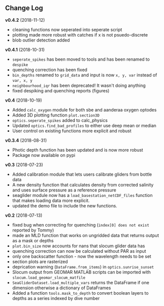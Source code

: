 Change Log
----------

**v0.4.2** (2018-11-12)

- cleaning functions now seperated into seperate script
- plotting made more robust with catches if x is not psuedo-discrete
- blob outlier detection added

**v0.4.1** (2018-10-31)

- `seperate_spikes` has been moved to tools and has been renamed to `despike`
- quenching correction has been fixed
- `bin_depths` renamed to `grid_data` and input is now `x, y, var` instead of `var, x, y`
- `neighbourhood_iqr` has been deprecated! It wasn't doing anything
- fixed despiking and quenching reports (figures)

**v0.4** (2018-10-19)

- Added `calc_oxygen` module for both sbe and aanderaa oxygen optodes
- Added 3D plotting function `plot.section3D`
- `optics.seperate_spikes` added to calc_physics
- Updated `optics.find_bad_profiles` to either use deep mean or median
- User control on existing functions more explicit and robust


**v0.3.4** (2018-08-31)

- Photic depth function has been updated and is now more robust
- Package now available on pypi


**v0.3** (2018-07-23)

- Added calibration module that lets users calibrate gliders from bottle data
- A new density function that calculates density from corrected salinity and uses surface pressure as a reference pressure
- seaglider module now has a `load_basestation_netCDF_files` function that makes loading data more explicit.
- updated the demo file to include the new functions.

**v0.2** (2018-07-13)

- fixed bug when correcting for quenching (`index[0] does not exist` reported by Tommy)
- made an MLD function that works on ungridded data that returns output as a mask or depths
- `plot.bin_size` now accounts for nans that slocum glider data has
- quenching correction can now be calculated without PAR as input
- only one backscatter function - now the wavelength needs to be set
- section plots are rasterized
- deprication warning (`DataFrame.from_items`) in `optics.sunrise_sunset`
- Slocum output from GEOMAR MATLAB scripts can be imported with `slocum.load_geomar_slocum_matfile`
- `SeaGliderDataset.load_multiple_vars` returns the DataFrame if one dimension otherwise a dictionary of DataFrames
- Added a function `tools.mask_to_depth` to convert boolean layers to depths as a series indexed by dive number
